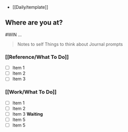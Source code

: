 - [[Daily/template]]
## Where are you at?

#WIN ...

> Notes to self
> Things to think about
> Journal prompts

### [[Reference/What To Do]]
- [ ] Item 1
- [ ] Item 2
- [ ] Item 3

### [[Work/What To Do]]
- [ ] Item 1
- [ ] Item 2
- [ ] Item 3
**Waiting**
- [ ] Item 5
- [ ] Item 5